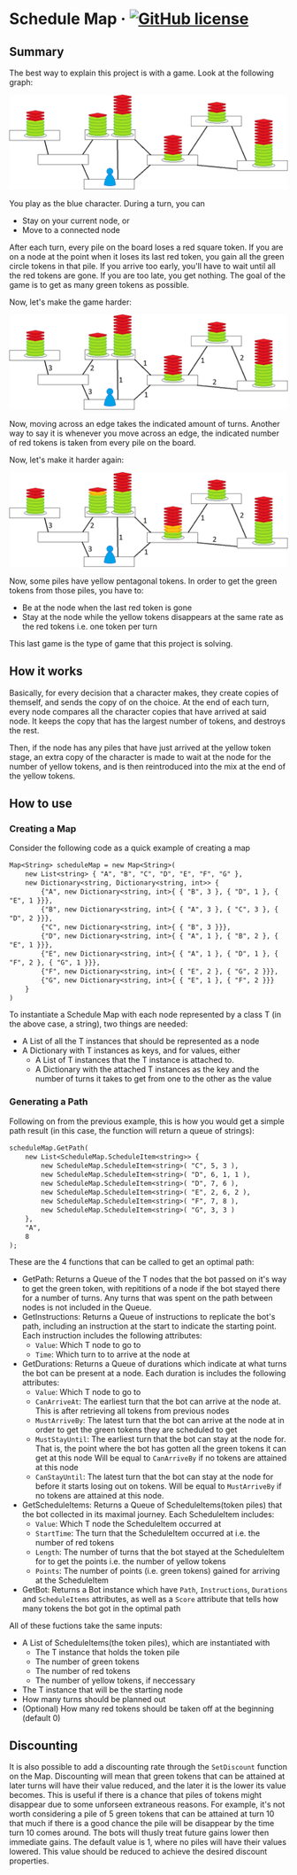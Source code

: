 # Schedule Map &middot; [![GitHub license](https://img.shields.io/badge/license-MIT-blue.svg?style=flat-square)](https://github.com/your/your-project/blob/master/LICENSE)

## Summary

The best way to explain this project is with a game. Look at the following graph:

![Game 1](Images/Game1.png)

You play as the blue character. During a turn, you can
- Stay on your current node, or
- Move to a connected node

After each turn, every pile on the board loses a red square token. If you are on a node at the point when it loses its last red token, you gain all the green circle tokens in that pile. If you arrive too early, you'll have to wait until all the red tokens are gone. If you are too late, you get nothing. The goal of the game is to get as many green tokens as possible.

Now, let's make the game harder:

![Game 2](Images/Game2.png)

Now, moving across an edge takes the indicated amount of turns. Another way to say it is whenever you move across an edge, the indicated number of red tokens is taken from every pile on the board.

Now, let's make it harder again:

![Game 3](Images/Game3.png)

Now, some piles have yellow pentagonal tokens. In order to get the green tokens from those piles, you have to:
- Be at the node when the last red token is gone
- Stay at the node while the yellow tokens disappears at the same rate as the red tokens i.e. one token per turn

This last game is the type of game that this project is solving.

## How it works

Basically, for every decision that a character makes, they create copies of themself, and sends the copy of on the choice. At the end of each turn, every node compares all the character copies that have arrived at said node. It keeps the copy that has the largest number of tokens, and destroys the rest.

Then, if the node has any piles that have just arrived at the yellow token stage, an extra copy of the character is made to wait at the node for the number of yellow tokens, and is then reintroduced into the mix at the end of the yellow tokens.

## How to use

### Creating a Map

Consider the following code as a quick example of creating a map
```
Map<String> scheduleMap = new Map<String>(
    new List<string> { "A", "B", "C", "D", "E", "F", "G" },
    new Dictionary<string, Dictionary<string, int>> {
        {"A", new Dictionary<string, int>{ { "B", 3 }, { "D", 1 }, { "E", 1 }}},
        {"B", new Dictionary<string, int>{ { "A", 3 }, { "C", 3 }, { "D", 2 }}},
        {"C", new Dictionary<string, int>{ { "B", 3 }}},
        {"D", new Dictionary<string, int>{ { "A", 1 }, { "B", 2 }, { "E", 1 }}},
        {"E", new Dictionary<string, int>{ { "A", 1 }, { "D", 1 }, { "F", 2 }, { "G", 1 }}},
        {"F", new Dictionary<string, int>{ { "E", 2 }, { "G", 2 }}},
        {"G", new Dictionary<string, int>{ { "E", 1 }, { "F", 2 }}}
    }
)
```
To instantiate a Schedule Map with each node represented by a class T (in the above case, a string), two things are needed:
- A List of all the T instances that should be represented as a node
- A Dictionary with T instances as keys, and for values, either
    - A List of T instances that the T instance is attached to.
    - A Dictionary with the attached T instances as the key and the number of turns it takes to get from one to the other as the value

### Generating a Path

Following on from the previous example, this is how you would get a simple path result (in this case, the function will return a queue of strings):
```
scheduleMap.GetPath(
    new List<ScheduleMap.ScheduleItem<string>> {
        new ScheduleMap.ScheduleItem<string>( "C", 5, 3 ),
        new ScheduleMap.ScheduleItem<string>( "D", 6, 1, 1 ),
        new ScheduleMap.ScheduleItem<string>( "D", 7, 6 ),
        new ScheduleMap.ScheduleItem<string>( "E", 2, 6, 2 ),
        new ScheduleMap.ScheduleItem<string>( "F", 7, 8 ),
        new ScheduleMap.ScheduleItem<string>( "G", 3, 3 )
    },
    "A",
    8
);
```
These are the 4 functions that can be called to get an optimal path:
- GetPath: Returns a Queue of the T nodes that the bot passed on it's way to get the green token, with repititions of a node if the bot stayed there for a number of turns. Any turns that was spent on the path between nodes is not included in the Queue.
- GetInstructions: Returns a Queue of instructions to replicate the bot's path, including an instruction at the start to indicate the starting point. Each instruction includes the following attributes:
    - `Value`: Which T node to go to
    - `Time`: Which turn to to arrive at the node at
- GetDurations: Returns a Queue of durations which indicate at what turns the bot can be present at a node. Each duration is includes the following attributes:
    - `Value`: Which T node to go to
    - `CanArriveAt`: The earliest turn that the bot can arrive at the node at. This is after retrieving all tokens from previous nodes
    - `MustArriveBy`: The latest turn that the bot can arrive at the node at in order to get the green tokens they are scheduled to get
    - `MustStayUntil`: The earliest turn that the bot can stay at the node for. That is, the point where the bot has gotten all the green tokens it can get at this node Will be equal to `CanArriveBy` if no tokens are attained at this node
    - `CanStayUntil`: The latest turn that the bot can stay at the node for before it starts losing out on tokens. Will be equal to `MustArriveBy` if no tokens are attained at this node.
- GetScheduleItems: Returns a Queue of ScheduleItems(token piles) that the bot collected in its maximal journey. Each ScheduleItem includes:
    - `Value`: Which T node the ScheduleItem occurred at
    - `StartTime`: The turn that the ScheduleItem occurred at i.e. the number of red tokens
    - `Length`: The number of turns that the bot stayed at the ScheduleItem for to get the points i.e. the number of yellow tokens
    - `Points`: The number of points (i.e. green tokens) gained for arriving at the ScheduleItem
- GetBot: Returns a Bot instance which have `Path`, `Instructions`, `Durations` and `ScheduleItems` attributes, as well as a `Score` attribute that tells how many tokens the bot got in the optimal path

All of these fuctions take the same inputs:
- A List of ScheduleItems(the token piles), which are instantiated with
    - The T instance that holds the token pile
    - The number of green tokens
    - The number of red tokens
    - The number of yellow tokens, if neccessary
- The T instance that will be the starting node
- How many turns should be planned out
- (Optional) How many red tokens should be taken off at the beginning (default 0)

## Discounting

It is also possible to add a discounting rate through the `SetDiscount` function on the Map. Discounting will mean that green tokens that can be attained at later turns will have their value reduced, and the later it is the lower its value becomes. This is useful if there is a chance that piles of tokens might disappear due to some unforseen extraneous reasons. For example, it's not worth considering a pile of 5 green tokens that can be attained at turn 10 that much if there is a good chance the pile will be disappear by the time turn 10 comes around. The bots will thusly treat future gains lower then immediate gains. The default value is 1, where no piles will have their values lowered. This value should be reduced to achieve the desired discount properties.
